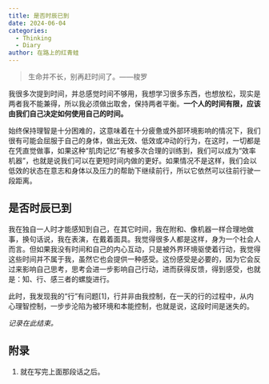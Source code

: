 ```yaml
---
title: 是否时辰已到
date: 2024-06-04
categories:
  - Thinking
  - Diary
author: 在路上的红青蛙
---
```

> 生命并不长，别再赶时间了。——梭罗

我很多次提到时间，并总感觉时间不够用，我想学习很多东西，也想放松，现实是两者我不能兼得，所以我必须做出取舍，保持两者平衡。**一个人的时间有限，应该由我们自己决定如何使用自己的时间。** 

始终保持理智是十分困难的，这意味着在十分疲惫或外部环境影响的情况下，我们很有可能会屈服于自己的身体，做出无效、低效或冲动的行为，在这时，一切都是在凭直觉做事，如果这种“肌肉记忆”有被多次合理的训练到，我们可以成为“效率机器”，也就是说我们可以在更短时间内做的更好。如果情况不是这样，我们会以低效的状态在意志和身体以及压力的帮助下继续前行，所以它依然可以往前行驶一段距离。

## 是否时辰已到

我在独自一人时才能感知到自己，在其它时间，我在附和、像机器一样合理地做事，换句话说，我在表演，在戴着面具。我觉得很多人都是这样，身为一个社会人而言。但如果我没有时间和自己的内心互动，只是被外界环境驱使着行动，我觉得这些时间并不属于我，虽然它也会提供一种感受。这份感受是必要的，因为它会反过来影响自己思考，思考会进一步影响自己行动，进而获得反馈，得到感受，也就是：知、行、感三者的螺旋进行。

此时，我发现我的“行”有问题[1]，行并非由我控制，在一天的行的过程中，从内心理智控制，一步步沦陷为被环境和本能控制，也就是说，这段时间是迷失的。

*记录在此结束。*

## 附录

1. 就在写完上面那段话之后。